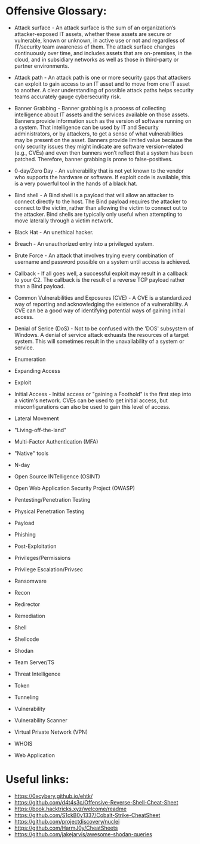 # Offensive Glossary:
* Attack surface - An attack surface is the sum of an organization’s attacker-exposed IT assets, whether these assets are secure or vulnerable, known or unknown, in active use or not and regardless of IT/security team awareness of them. The attack surface changes continuously over time, and includes assets that are on-premises, in the cloud, and in subsidiary networks as well as those in third-party or partner environments.

* Attack path - An attack path is one or more security gaps that attackers can exploit to gain access to an IT asset and to move from one IT asset to another. A clear understanding of possible attack paths helps security teams accurately gauge cybersecurity risk.

* Banner Grabbing - Banner grabbing is a process of collecting intelligence about IT assets and the services available on those assets. Banners provide information such as the version of software running on a system. That intelligence can be used by IT and Security administrators, or by attackers, to get a sense of what vulnerabilities may be present on the asset. Banners provide limited value because the only security issues they might indicate are software version-related (e.g., CVEs) and even then banners won’t reflect that a system has been patched. Therefore, banner grabbing is prone to false-positives.

* 0-day/Zero Day - An vulnerability that is not yet known to the vendor who supports the hardware or software. If exploit code is available, this is a very powerful tool in the hands of a black hat.

* Bind shell - A Bind shell is a payload that will allow an attacker to connect directly to the host. The Bind payload requires the attacker to connect to the victim, rather than allowing the victim to connect out to the attacker. Bind shells are typically only useful when attempting to move laterally through a victim network.

* Black Hat - An unethical hacker.

* Breach - An unauthorized entry into a privileged system.

* Brute Force - An attack that involves trying every combination of username and password possible on a system until access is achieved.

* Callback - If all goes well, a successful exploit may result in a callback to your C2. The callback is the result of a reverse TCP payload rather than a Bind payload.

* Common Vulnerabilities and Exposures (CVE) - A CVE is a standardized way of reporting and acknowledging the existence of a vulnerability. A CVE can be a good way of identifying potential ways of gaining initial access.

* Denial of Serice (DoS) - Not to be confused with the 'DOS' subsystem of Windows. A denial of service attack exhuasts the resources of a target system. This will sometimes result in the unavailability of a system or service.

* Enumeration
* Expanding Access
* Exploit

* Initial Access - Initial access or "gaining a Foothold" is the first step into a victim's network. CVEs can be used to get initial access, but misconfigurations can also be used to gain this level of access. 

* Lateral Movement
* "Living-off-the-land"
* Multi-Factor Authentication (MFA)
* "Native" tools
* N-day
* Open Source INTelligence (OSINT)
* Open Web Application Security Project (OWASP)
* Pentesting/Penetration Testing
* Physical Penetration Testing
* Payload
* Phishing
* Post-Exploitation
* Privileges/Permissions
* Privilege Escalation/Privsec
* Ransomware
* Recon
* Redirector
* Remediation
* Shell
* Shellcode
* Shodan
* Team Server/TS
* Threat Intelligence
* Token
* Tunneling
* Vulnerability
* Vulnerability Scanner
* Virtual Private Network (VPN)
* WHOIS
* Web Application

# Useful links:
* https://0xcybery.github.io/ehtk/
* https://github.com/d4t4s3c/Offensive-Reverse-Shell-Cheat-Sheet
* https://book.hacktricks.xyz/welcome/readme
* https://github.com/S1ckB0y1337/Cobalt-Strike-CheatSheet
* https://github.com/projectdiscovery/nuclei
* https://github.com/HarmJ0y/CheatSheets
* https://github.com/jakejarvis/awesome-shodan-queries